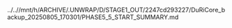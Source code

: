../..//mnt/h/ARCHIVE/.UNWRAP/D/STAGE1_OUT/2247cd293227/DuRiCore_backup_20250805_170301/PHASE5_5_START_SUMMARY.md